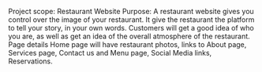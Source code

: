 Project scope: Restaurant Website
Purpose: A restaurant website gives you control over the image of your restaurant. It give the restaurant the platform to tell your story, in your own words. Customers will get a good idea of who you are, as well as get an idea of the overall atmosphere of the restaurant.
Page details 
Home page will have restaurant photos, links to About page, Services page, Contact us and Menu page, Social Media links, Reservations.

